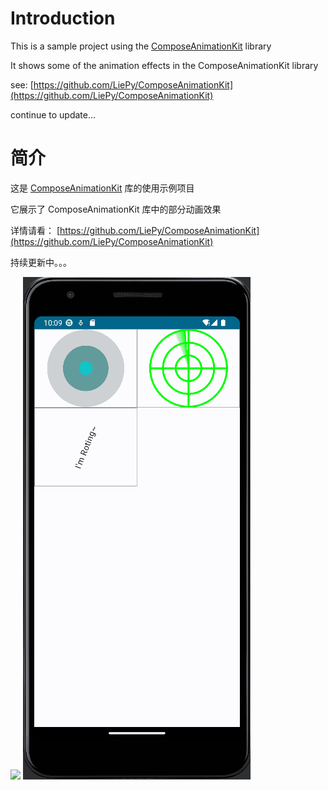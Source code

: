# Introduction
This is a sample project using the [ComposeAnimationKit](https://github.com/LiePy/ComposeAnimationKit) library

It shows some of the animation effects in the ComposeAnimationKit library

see: [https://github.com/LiePy/ComposeAnimationKit](https://github.com/LiePy/ComposeAnimationKit)

continue to update…



# 简介
这是 [ComposeAnimationKit](https://github.com/LiePy/ComposeAnimationKit) 库的使用示例项目

它展示了 ComposeAnimationKit 库中的部分动画效果

详情请看： [https://github.com/LiePy/ComposeAnimationKit](https://github.com/LiePy/ComposeAnimationKit)

持续更新中。。。

<img src="https://gitee.com/lie_py/compose-animation-kit-preview/raw/main/SamplePreview/Sample1.gif">

<img src="https://raw.githubusercontent.com/LiePy/ComposeAnimationKitPreview/main/SamplePreview/Sample1.gif">
